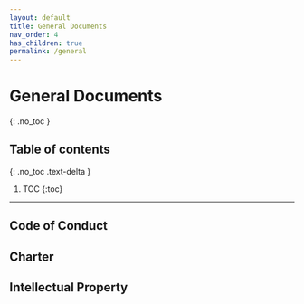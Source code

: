 ```yaml
---
layout: default
title: General Documents
nav_order: 4
has_children: true
permalink: /general
---
```


# General Documents
{: .no_toc }

## Table of contents
{: .no_toc .text-delta }

1. TOC
{:toc}

---


## Code of Conduct

## Charter

## Intellectual Property